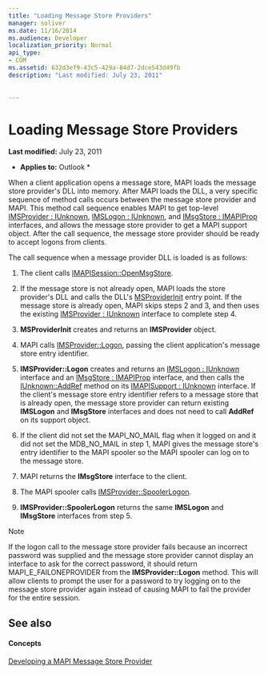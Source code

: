 ```yaml
---
title: "Loading Message Store Providers"
manager: soliver
ms.date: 11/16/2014
ms.audience: Developer
localization_priority: Normal
api_type:
- COM
ms.assetid: 632d3ef9-43c5-429a-84d7-2dce543d49fb
description: "Last modified: July 23, 2011"
 
 
---
```


# Loading Message Store Providers

 **Last modified:** July 23, 2011 
  
 * **Applies to:** Outlook * 
  
When a client application opens a message store, MAPI loads the message store provider's DLL into memory. After MAPI loads the DLL, a very specific sequence of method calls occurs between the message store provider and MAPI. This method call sequence enables MAPI to get top-level [IMSProvider : IUnknown](imsprovideriunknown.md), [IMSLogon : IUnknown](imslogoniunknown.md), and [IMsgStore : IMAPIProp](imsgstoreimapiprop.md) interfaces, and allows the message store provider to get a MAPI support object. After the call sequence, the message store provider should be ready to accept logons from clients. 
  
The call sequence when a message provider DLL is loaded is as follows:
  
1. The client calls [IMAPISession::OpenMsgStore](imapisession-openmsgstore.md).
    
2. If the message store is not already open, MAPI loads the store provider's DLL and calls the DLL's [MSProviderInit](msproviderinit.md) entry point. If the message store is already open, MAPI skips steps 2 and 3, and then uses the existing [IMSProvider : IUnknown](imsprovideriunknown.md) interface to complete step 4. 
    
3. **MSProviderInit** creates and returns an **IMSProvider** object. 
    
4. MAPI calls [IMSProvider::Logon](imsprovider-logon.md), passing the client application's message store entry identifier.
    
5. **IMSProvider::Logon** creates and returns an [IMSLogon : IUnknown](imslogoniunknown.md) interface and an [IMsgStore : IMAPIProp](imsgstoreimapiprop.md) interface, and then calls the [IUnknown::AddRef](http://msdn.microsoft.com/library/b4316efd-73d4-4995-b898-8025a316ba63%28Office.15%29.aspx) method on its [IMAPISupport : IUnknown](imapisupportiunknown.md) interface. If the client's message store entry identifier refers to a message store that is already open, the message store provider can return existing **IMSLogon** and **IMsgStore** interfaces and does not need to call **AddRef** on its support object. 
    
6. If the client did not set the MAPI_NO_MAIL flag when it logged on and it did not set the MDB_NO_MAIL in step 1, MAPI gives the message store's entry identifier to the MAPI spooler so the MAPI spooler can log on to the message store.
    
7. MAPI returns the **IMsgStore** interface to the client. 
    
8. The MAPI spooler calls [IMSProvider::SpoolerLogon](imsprovider-spoolerlogon.md).
    
9. **IMSProvider::SpoolerLogon** returns the same **IMSLogon** and **IMsgStore** interfaces from step 5. 
    
> [!NOTE]
> If the logon call to the message store provider fails because an incorrect password was supplied and the message store provider cannot display an interface to ask for the correct password, it should return MAPI_E_FAILONEPROVIDER from the **IMSProvider::Logon** method. This will allow clients to prompt the user for a password to try logging on to the message store provider again instead of causing MAPI to fail the provider for the entire session. 
  
## See also

#### Concepts

[Developing a MAPI Message Store Provider](developing-a-mapi-message-store-provider.md)


